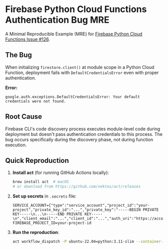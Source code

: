 # Firebase Python Cloud Functions Authentication Bug MRE

A Minimal Reproducible Example (MRE) for [Firebase Python Cloud Functions Issue #126](https://github.com/firebase/firebase-functions-python/issues/126).

## The Bug

When initializing `firestore.client()` at module scope in a Python Cloud Function, deployment fails with `DefaultCredentialsError` even with proper authentication.

**Error:**
```
google.auth.exceptions.DefaultCredentialsError: Your default credentials were not found.
```

## Root Cause

Firebase CLI's code discovery process executes module-level code during deployment but doesn't pass authentication credentials to this process. The bug occurs specifically during the discovery phase, not during function execution.

## Quick Reproduction

1. **Install act** (for running GitHub Actions locally):
   ```bash
   brew install act  # macOS
   # or download from https://github.com/nektos/act/releases
   ```

2. **Set up secrets** in `.secrets` file:
   ```
   SERVICE_ACCOUNT={"type":"service_account","project_id":"your-project","private_key_id":"...","private_key":"-----BEGIN PRIVATE KEY-----\n...\n-----END PRIVATE KEY-----\n","client_email":"...","client_id":"...","auth_uri":"https://accounts.google.com/o/oauth2/auth","token_uri":"https://oauth2.googleapis.com/token","auth_provider_x509_cert_url":"https://www.googleapis.com/oauth2/v1/certs","client_x509_cert_url":"..."}
   FIREBASE_PROJECT_ID=your-project-id
   ```

3. **Run the reproduction**:
   ```bash
   act workflow_dispatch -P ubuntu-22.04=python:3.11-slim --container-architecture linux/amd64 --secret-file .secrets
   ```
